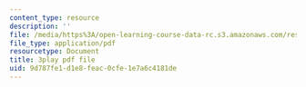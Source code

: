 ```yaml
---
content_type: resource
description: ''
file: /media/https%3A/open-learning-course-data-rc.s3.amazonaws.com/res-6-012-introduction-to-probability-spring-2018/9d787fe1d1e8feac0cfe1e7a6c4181de_1R4IzkWSNgI.pdf
file_type: application/pdf
resourcetype: Document
title: 3play pdf file
uid: 9d787fe1-d1e8-feac-0cfe-1e7a6c4181de
---
```

